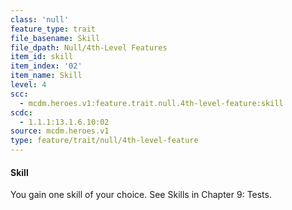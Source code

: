 ```yaml
---
class: 'null'
feature_type: trait
file_basename: Skill
file_dpath: Null/4th-Level Features
item_id: skill
item_index: '02'
item_name: Skill
level: 4
scc:
  - mcdm.heroes.v1:feature.trait.null.4th-level-feature:skill
scdc:
  - 1.1.1:13.1.6.10:02
source: mcdm.heroes.v1
type: feature/trait/null/4th-level-feature
---
```


#### Skill

You gain one skill of your choice. See Skills in Chapter 9: Tests.
